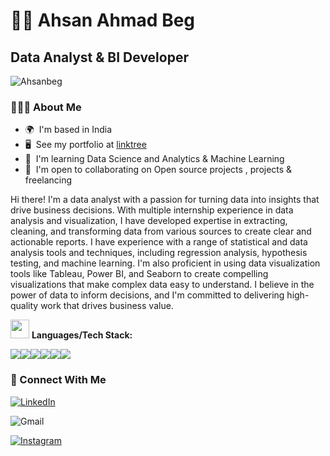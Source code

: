 
<!--
**Ahsanbeg/Ahsanbeg** is a ✨ _special_ ✨ repository because its `README.md` (this file) appears on your GitHub profile.

Here are some ideas to get you started:

- 🔭 I’m currently working on ...
- 🌱 I’m currently learning ...
- 👯 I’m looking to collaborate on ...
- 🤔 I’m looking for help with ...
- 💬 Ask me about ...
- 📫 How to reach me: ...
- 😄 Pronouns: ...
- ⚡ Fun fact: ...
-->
# 🏄‍♂️ Ahsan Ahmad Beg

Data Analyst & BI Developer
----------------------

<p align="left"> <img src="https://komarev.com/ghpvc/?username=Ahsanbeg&label=Profile%20views&color=0e75b6&style=flat" alt="Ahsanbeg" /> </p>

### 💁🏻‍♀️ About Me

* 🌍  I'm based in India
* 🖥️  See my portfolio at [linktree](https://linktr.ee/AhsanAhmadBeg)
* 🧠  I'm learning Data Science and Analytics & Machine Learning
* 🤝  I'm open to collaborating on Open source projects , projects & freelancing


Hi there! I'm a data analyst with a passion for turning data into insights that drive business decisions. With multiple internship experience in data analysis and visualization, I have developed expertise in extracting, cleaning, and transforming data from various sources to create clear and actionable reports. I have experience with a range of statistical and data analysis tools and techniques, including regression analysis, hypothesis testing, and machine learning. I'm also proficient in using data visualization tools like Tableau, Power BI, and Seaborn to create compelling visualizations that make complex data easy to understand. I believe in the power of data to inform decisions, and I'm committed to delivering high-quality work that drives business value.



<!-- ### 🧰 Languages and Tools:
<p align="left"><a href="https://www.microsoft.com/en-us/microsoft-365/excel" target="_blank" rel="noreferrer"> <img src="https://img.icons8.com/color/512/microsoft-excel-2019--v1.png" alt="excel" width="40" height="40"/> </a> <a href="https://powerbi.microsoft.com/en-au/" target="_blank" rel="noreferrer"> <img src="https://img.icons8.com/color/1x/power-bi.png" alt="powerbi" width="40" height="40"/> </a> <a href="https://www.mysql.com/" target="_blank" rel="noreferrer"> <img src="https://raw.githubusercontent.com/devicons/devicon/master/icons/mysql/mysql-original-wordmark.svg" alt="mysql" width="40" height="40"/> </a> <a href="https://www.python.org" target="_blank" rel="noreferrer"> <img src="https://raw.githubusercontent.com/devicons/devicon/master/icons/python/python-original.svg" alt="python" width="40" height="40"/> </a>  <a href="https://developer.mozilla.org/en-US/docs/Web/JavaScript" target="_blank" rel="noreferrer"> <img src="https://raw.githubusercontent.com/devicons/devicon/master/icons/javascript/javascript-original.svg" alt="javascript" width="40" height="40"/> </a> <a href="https://www.mathworks.com/" target="_blank" rel="noreferrer"> <img src="https://upload.wikimedia.org/wikipedia/commons/2/21/Matlab_Logo.png" alt="matlab" width="40" height="40"/> </a> </a> <a href="https://pandas.pydata.org/" target="_blank" rel="noreferrer"> <img src="https://raw.githubusercontent.com/devicons/devicon/2ae2a900d2f041da66e950e4d48052658d850630/icons/pandas/pandas-original.svg" alt="pandas" width="40" height="40"/> </a> <a href="https://www.postgresql.org" target="_blank" rel="noreferrer"> <img src="https://raw.githubusercontent.com/devicons/devicon/master/icons/postgresql/postgresql-original-wordmark.svg" alt="postgresql" width="40" height="40"/> </a></a> <a href="https://scikit-learn.org/" target="_blank" rel="noreferrer"> <img src="https://upload.wikimedia.org/wikipedia/commons/0/05/Scikit_learn_logo_small.svg" alt="scikit_learn" width="40" height="40"/> </a> <a href="https://seaborn.pydata.org/" target="_blank" rel="noreferrer"> <img src="https://seaborn.pydata.org/_images/logo-mark-lightbg.svg" alt="seaborn" width="40" height="40"/> </a> <a href="https://www.selenium.dev" target="_blank" rel="noreferrer"> <img src="https://raw.githubusercontent.com/detain/svg-logos/780f25886640cef088af994181646db2f6b1a3f8/svg/selenium-logo.svg" alt="selenium" width="40" height="40"/> </a> </p>
 -->


<img src="https://media.giphy.com/media/WUlplcMpOCEmTGBtBW/giphy.gif" width="30"> **Languages/Tech Stack:** 

<img src="https://img.shields.io/badge/Python-3776AB?style=for-the-badge&logo=python&logoColor=white"><img src="https://img.shields.io/badge/PostgreSQL-316192?style=for-the-badge&logo=postgresql&logoColor=white"><img src="https://img.shields.io/badge/SQLite-07405E?style=for-the-badge&logo=sqlite&logoColor=white"><img src="https://img.shields.io/badge/Jupyter-F37626.svg?&style=for-the-badge&logo=Jupyter&logoColor=white"><img src="https://img.shields.io/badge/Markdown-000000?style=for-the-badge&logo=markdown&logoColor=white"><img src="https://img.shields.io/badge/PowerBI-F2C811?style=for-the-badge&logo=Power%20BI&logoColor=white">


### 🤝 Connect With Me
[![LinkedIn](https://img.shields.io/badge/linkedin-%230077B5.svg?style=for-the-badge&logo=linkedin&logoColor=white)](https://www.linkedin.com/in/ahsanahmadbeg/)
<!--[![Twitter](https://img.shields.io/badge/Twitter-1DA1F2?style=for-the-badge&logo=Twitter&logoColor=white)]()-->
![Gmail](https://img.shields.io/badge/sardarmirzaahsan@gmail.com-D14836?style=for-the-badge&logo=gmail&logoColor=white)
<!--![Discord](https://img.shields.io/badge/Discord_denacoduri_1398-7289DA?style=for-the-badge&logo=discord&logoColor=white)--> 
<!--[![Tableau Public](https://img.shields.io/badge/Tableau_Public-%232C2D72.svg?style=for-the-badge&logo=Tableau&&logoColor=white)](https://public.tableau.com/app/profile/denacoduri) -->
[![Instagram](https://img.shields.io/badge/Instagram-%23E4405F.svg?style=for-the-badge&logo=Instagram&logoColor=white)](https://www.instagram.com/denacoduri/) 
<!--[![Facebook](https://img.shields.io/badge/facebook-%2314354C.svg?style=for-the-badge&logo=Facebook&logoColor=white)](https://www.facebook.com/denacoduri/)--> 
<!--[![Spotify](https://img.shields.io/badge/spotify-%2314354C.svg?style=for-the-badge&logo=Spotify&logoColor=white)](https://open.spotify.com/user/willowny?si=00096f3cc41e49e1)-->
